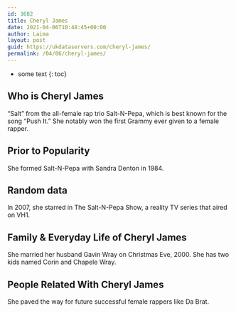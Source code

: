 ```yaml
---
id: 3682
title: Cheryl James
date: 2021-04-06T10:48:45+00:00
author: Laima
layout: post
guid: https://ukdataservers.com/cheryl-james/
permalink: /04/06/cheryl-james/
---
```


* some text
{: toc}


## Who is Cheryl James
                  
                  
                  
&#8220;Salt&#8221; from the all-female rap trio Salt-N-Pepa, which is best known for the song &#8220;Push It.&#8221; She notably won the first Grammy ever given to a female rapper.
                  
              
            
              
            
                
                
                
## Prior to Popularity
                  
                  
                  
She formed Salt-N-Pepa with Sandra Denton in 1984.
                  
              
            
              
            
                
                
                
## Random data
                  
                  
                  
In 2007, she starred in The Salt-N-Pepa Show, a reality TV series that aired on VH1.
                  
              
            
              
            
                
                
                
## Family & Everyday Life of Cheryl James
                  
                  
                  
She married her husband Gavin Wray on Christmas Eve, 2000. She has two kids named Corin and Chapele Wray.
                  
              
            
              
            
                
                
                
## People Related With Cheryl James
                  
                  
                  
She paved the way for future successful female rappers like Da Brat.
                  
              
            
              
            
                
              
            
              
              
            
            
              
            
          
          
          